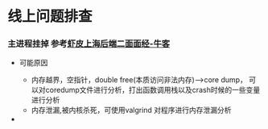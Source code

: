线上问题排查
======

### 主进程挂掉 参考[虾皮上海后端二面面经-牛客](https://www.nowcoder.com/discuss/690308?type=post&order=time&pos=&page=1&ncTraceId=&channel=-1&source_id=search_post_nctrack&subType=2)
- 可能原因 
    - 内存越界，空指针，double free(本质访问非法内存)-->core dump，
      可以对coredump文件进行分析，打出函数调用栈以及crash时候的一些变量进行分析
    - 内存泄漏,被内核杀死，可使用valgrind 对程序进行内存泄漏分析
    
- 